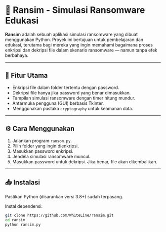 # 🔐 Ransim - Simulasi Ransomware Edukasi

**Ransim** adalah sebuah aplikasi simulasi ransomware yang dibuat menggunakan Python. Proyek ini bertujuan untuk pembelajaran dan edukasi, terutama bagi mereka yang ingin memahami bagaimana proses enkripsi dan dekripsi file dalam skenario ransomware — namun tanpa efek berbahaya.

---

## 🧩 Fitur Utama

- Enkripsi file dalam folder tertentu dengan password.
- Dekripsi file hanya jika password yang benar dimasukkan.
- Tampilan simulasi ransomware dengan timer hitung mundur.
- Antarmuka pengguna (GUI) berbasis Tkinter.
- Menggunakan pustaka `cryptography` untuk keamanan data.

---

## ⚙️ Cara Menggunakan

1. Jalankan program `ransom.py`.
2. Pilih folder yang ingin dienkripsi.
3. Masukkan password enkripsi.
4. Jendela simulasi ransomware muncul.
5. Masukkan password untuk dekripsi. Jika benar, file akan dikembalikan.

---

## 📥 Instalasi

Pastikan Python (disarankan versi 3.8+) sudah terpasang.

Instal dependensi:

```bash
git clone https://github.com/Wh1teLine/ransim.git
cd ransim
python ransim.py
